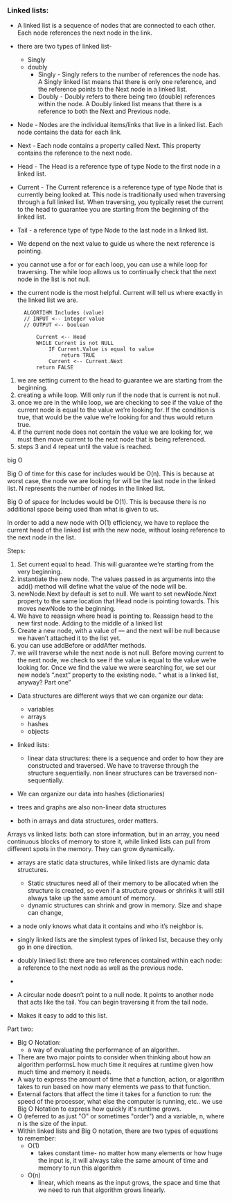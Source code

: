 
### Linked lists:

* A linked list is a sequence of nodes that are connected to each other. Each node references the next node in the link. 
* there are two types of linked list-
    * Singly 
    * doubly
        * Singly - Singly refers to the number of references the node has. A Singly linked list means that there is only one reference, and the reference points to the Next node in a linked list.
        * Doubly - Doubly refers to there being two (double) references within the node. A Doubly linked list means that there is a reference to both the Next and Previous node.
* Node - Nodes are the individual items/links that live in a linked list. Each node contains the data for each link.
* Next - Each node contains a property called Next. This property contains the reference to the next node.
* Head - The Head is a reference type of type Node to the first node in a linked list.
* Current - The Current reference is a reference type of type Node that is currently being looked at. This node is traditionally used when traversing through a full linked list. When traversing, you typically reset the current to the head to guarantee you are starting from the beginning of the linked list.
* Tail - a reference type of type  Node to the last node in a linked list. 






* We depend on the next value to guide us where the next reference is pointing.
* you cannot use a for or for each loop, you can use a while loop for traversing. The while loop allows us to continually check that the next node in the list is not null.
* the current node is the most helpful. Current will tell us where exactly in the linked list we are. 

        ALGORTIHM Includes (value)
        // INPUT <-- integer value
        // OUTPUT <-- boolean
            
            Current <-- Head
            WHILE Current is not NULL
                IF Current.Value is equal to value
                    return TRUE
                Current <-- Current.Next
            return FALSE

1. we are setting current to the head to guarantee we are starting from the beginning.
2. creating a while loop. Will only run if the node that is current is not null.
3. once we are in the while loop, we are checking to see if the value of the current node is equal to the value we’re looking for. If the condition is true, that would be the value we’re looking for and thus would return true.
4. if the current node does not contain the value we are looking for, we must then move current to the next node that is being referenced.
5. steps 3 and 4 repeat until the value is reached. 


big O 

Big O of time for this case for includes would be O(n). This is because at worst case, the node we are looking for will be the last node in the linked list. N represents the number of nodes in the linked list. 

Big O of space for Includes would be O(1). This is because there is no additional space being used than what is given to us. 

In order to add a new node with O(1) efficiency, we have to replace the current head of the linked list with the new node, without losing reference to the next node in the list. 


Steps:

1. Set current equal to head. This will guarantee we’re starting from the very beginning.
2. instantiate the new node. The values passed in as arguments into the add() method will define what the value of the node will be.
3. newNode.Next by default is set to null. We want to set newNode.Next property to the same location that Head node is pointing towards. This moves newNode to the beginning.
4. We have to reassign where head is pointing to. Reassign head to the new first node. 
Adding to the middle of a linked list
1. Create a new node, with a value of — and the next will be null because we haven’t attached it to the list yet.
2. you can use addBefore or addAfter methods.
3. we will traverse while the next node is not null. Before moving current to the next node, we check to see if the value is equal to the value we’re looking for.
Once we find the value we were searching for, we set our new node’s “.next” property to the existing node. 
“ what is a linked list, anyway? Part one”
* Data structures are different ways that we can organize our data:
    * variables
    * arrays
    * hashes 
    * objects
* linked lists:
    * linear data structures: there is a sequence and order to how they are constructed and traversed. We have to traverse through the structure sequentially. 
non linear structures can be traversed non-sequentially. 


* We can organize our data into hashes (dictionaries)
* trees and graphs are also non-linear data structures 
* both in arrays and data structures, order matters.

Arrays vs linked lists: both can store information, but in an array, you need continuous blocks of memory to store it, while linked lists can pull from different spots in the memory. They can grow dynamically.
* arrays are static data structures, while linked lists are dynamic data structures.
    *  Static structures need all of their memory to be allocated when the structure is created, so even if a structure grows or shrinks it will still always take up the same amount of memory.
    * dynamic structures can shrink and grow in memory. Size and shape can change, 
* a node only knows what data it contains and who it’s neighbor is.
* singly linked lists are the simplest types of linked list, because they only go in one direction.
* doubly linked list: there are two references contained within each node: a reference to the next node as well as the previous node.
* 


* A circular node doesn’t point to a null node. It points to another node that acts like the tail. 
You can begin traversing it from the tail node. 
* Makes it easy to add to this list. 

Part two: 

* Big O Notation: 
    * a way of evaluating the performance of an algorithm. 
* There are two major points to consider when thinking about how an algorithm performsL how much time it requires at runtime given how much time and memory it needs. 
* A way to express the amount of time that a function, action, or algorithm takes to run based on how many elements we pass to that function. 
* External factors that affect the time it takes for a function to run: the speed of the processor, what else the computer is running, etc.. we use Big O Notation to express how quickly it's runtime grows.
* O (referred to as just "O" or sometimes "order") and a variable, n, where n is the size of the input. 
* Within linked lists and Big O notation, there are two types of equations to remember:
    * O(1)
        * takes constant time- no matter how many elements or how huge the input is, it will always take the same amount of time and memory to run this algorithm
    * O(n) 
        * linear, which means as the input grows, the space and time that we need to run that algorithm grows linearly. 

